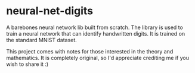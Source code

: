 # neural-net-digits
A barebones neural network lib built from scratch.
The library is used to train a neural network that can identify handwritten digits.
It is trained on the standard MNIST dataset.

This project comes with notes for those interested in the theory and mathematics.
It is completely original, so I'd appreciate crediting me if you wish to share it :) 